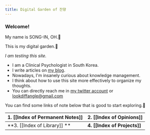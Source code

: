 ```yaml
---
title: Digital Garden of 잔향
---
```


### Welcome!

My name is SONG-IN, OH.🙂

This is my digital garden.🌼

_I am testing this site._

- I am a Clinical Psychologist in South Korea.
- I write articles on [my blog](https://slowdive14.tistory.com/).
- Nowadays, I'm insanely curious about knowledge management.
- I think about how to use this site more effectively to organize my thoughts.
- You can directly reach me in [my twitter account](https://twitter.com/slowdive15) or lookdiffangle@gmail.com

You can find some links of note below that is good to start exploring.🚀



| 1. [[Index of Permanent Notes]]     | 2. [[Index of Opinions]]       |
|:-------------------------------- |:-------------------------   |
| **3. [[Index of Library]] **            | **4. [[Index of Projects]]**      |

